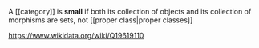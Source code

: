 A [[category]] is **small** if both its collection of objects and its collection of morphisms are sets, not [[proper class|proper classes]]

https://www.wikidata.org/wiki/Q19619110